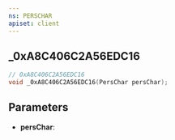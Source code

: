 ```yaml
---
ns: PERSCHAR
apiset: client
---
```

## _0xA8C406C2A56EDC16

```c
// 0xA8C406C2A56EDC16
void _0xA8C406C2A56EDC16(PersChar persChar);
```


## Parameters
* **persChar**:



